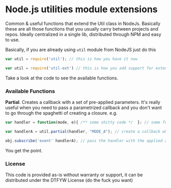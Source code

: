 Node.js utilities module extensions
===================================

Common &amp; useful functions that extend the Util class in NodeJs. Basically these are all those functions that you usually 
carry between projects and repos. Ideally centralized in a single lib, distributed through NPM and easy to use.

Basically, if you are already using `util` module from NodeJS just do this


``` javascript
var util = require('util'); // this is how you have it now

var util = require('util-ext') // this is how you add support for extended util functions 
```

Take a look at the code to see the available functions.

### Available Functions

__Partial__. Creates a callback with a set of pre-applied parameters. It's really useful when you need to pass 
a parametrized callback and you don't want to go through the spaghetti of creating a closure. e.g.

``` javascript
var handler = function(mode, e){ /** some shitty code */  }; // some function with 2 args

var handlerA = util.partial(handler, "MODE_A"); // create a callback where we fix param mode to be "MODE_A"

obj.subscribe('event' handlerA); // pass the handler with the applied argument e will be determined by context
```
You get the point.

### License
This code is provided as-is without warranty or support, it can be distributed under the DTFYW License (do the fuck you want)